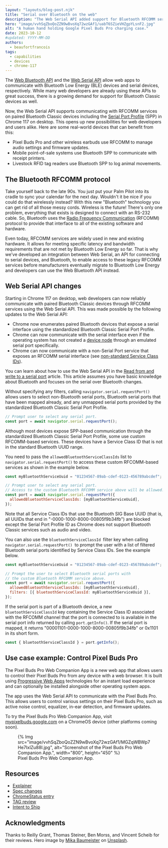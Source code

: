 ```yaml
---
layout: "layouts/blog-post.njk"
title: "Serial over Bluetooth on the web"
description: "The Web Serial API added support for Bluetooth RFCOMM services."
hero: "image/vvhSqZboQoZZN9wBvoXq72wzGAf1/uabT6SZieVHZgpYLsnF2.jpg"
alt: "A human hand holding Google Pixel Buds Pro charging case."
date: 2023-10-12
#updated: YYYY-MM-DD
authors:
  - beaufortfrancois
tags:
  - capabilities
  - devices
  - chrome-117
---
```


The [Web Bluetooth API](/articles/bluetooth/) and the [Web Serial API](/articles/serial/) allow web apps to communicate with Bluetooth Low Energy (BLE) devices and serial devices, respectively. While many web developers are already using these APIs to great success, there is a growing demand for support for Bluetooth Classic devices as well.

Now, the Web Serial API supports communicating with RFCOMM services on paired Bluetooth Classic devices including the [Serial Port Profile](https://www.bluetooth.com/specifications/specs/serial-port-profile-1-1/) (SPP) in Chrome 117 on desktop. This opens up new possibilities for web developers and users alike. Here are some real-world devices that can benefit from this:

- Pixel Buds Pro and other wireless earbuds use RFCOMM to manage audio settings and firmware updates.
- Mobile point-of-sale systems use Bluetooth SPP to communicate with receipt printers.
- Livestock RFID tag readers use Bluetooth SPP to log animal movements.

## The Bluetooth RFCOMM protocol

Take yourself back to the late 90s. You just put your Palm Pilot into its cradle to sync your calendar for the next day. Wouldn't it be nice if you could do that wirelessly instead? With this new "Bluetooth" technology you can get rid of all those messy cords. Wireless is the future! There's only one problem, everything that exists is designed to connect with an RS-232 cable. So, Bluetooth uses the [Radio Frequency Communication](https://www.bluetooth.com/specifications/specs/rfcomm-1-1/) (RFCOMM) protocol to provide that interface to all of the existing software and hardware.

Even today, RFCOMM services are widely used in new and existing hardware. It allows for meeting specific latency and bandwidth requirements that are not met by Bluetooth Low Energy so far. That is why we’ve developed an integration between Web Serial, an API for connecting to serial devices, and Bluetooth, to enable access to these legacy RFCOMM services before manufacturers eventually migrate to Bluetooth Low Energy and developers can use the Web Bluetooth API instead. 

## Web Serial API changes

Starting in Chrome 117 on desktop, web developers can now reliably communicate with paired Bluetooth Classic devices through RFCOMM services using the Web Serial API. This was made possible by the following updates to the Web Serial API:

- Chrome now enumerates paired Bluetooth devices that expose a serial interface using the standardized Bluetooth Classic Serial Port Profile.
- Chrome can now communicate with the serial interface even if the operating system has not created a [device node](https://en.wikipedia.org/wiki/Device_file) through an emulated serial port specifically.
- Chrome can now communicate with a non-Serial Port service that exposes an RFCOMM serial interface (see [non-standard Service Class IDs](https://github.com/WICG/serial/blob/main/EXPLAINER_BLUETOOTH.md#non-standard-service-class-ids)).

You can learn about how to use the Web Serial API in the [Read from and write to a serial port](/articles/serial/) article. This article assumes you have basic knowledge about Bluetooth and focuses on the serial over Bluetooth changes.

Without specifying any filters, calling `navigator.serial.requestPort()` allows users to select non-Bluetooth serial ports, Bluetooth serial ports that have been mapped already, and any unmapped serial ports provided by the standardized Bluetooth Classic Serial Port Profile.

```js
// Prompt user to select any serial port.
const port = await navigator.serial.requestPort();
```

Although most devices expose SPP-based communication through the standardized Bluetooth Classic Serial Port Profile, some use custom RFCOMM-based services. These devices have a Service Class ID that is not in the standard Bluetooth UUID range. 

You need to pass the `allowedBluetoothServiceClassIds` list to `navigator.serial.requestPort()` to access these custom RFCOMM-based services as shown in the example below.

```js
const myBluetoothServiceUuid = "01234567-89ab-cdef-0123-456789abcdef";

// Prompt user to select any serial port.
// Access to the custom Bluetooth RFCOMM service above will be allowed.
const port = await navigator.serial.requestPort({
  allowedBluetoothServiceClassIds: [myBluetoothServiceUuid],
});
```

Note that all Service Class IDs that use the Bluetooth SIG Base UUID (that is, all UUIDs that end in "-0000-1000-8000-00805f9b34fb") are blocked except the Serial Port Profile ID as Chrome does not support Bluetooth Classic services such as audio and video.

You can also use the `bluetoothServiceClassId `filter key when calling `navigator.serial.requestPort() `to prompt the user with a list of filtered Bluetooth serial ports identified by Service Class IDs. See the example below.

```js
const myBluetoothServiceUuid = "01234567-89ab-cdef-0123-456789abcdef";

// Prompt the user to select Bluetooth serial ports with
// the custom Bluetooth RFCOMM service above.
const port = await navigator.serial.requestPort({
  allowedBluetoothServiceClassIds: [myBluetoothServiceUuid],
  filters: [{ bluetoothServiceClassId: myBluetoothServiceUuid }],
});
```

If the serial port is part of a Bluetooth device, a new `bluetoothServiceClassId` key containing the Service Class ID associated with the RFCOMM channel that the port is connected to is available in the serial port info returned by calling `port.getInfo()`. If the serial port is mapped, it returns "00001101-0000-1000-8000-00805f9b34fb" or 0x1101 in its short form.

```js
const { bluetoothServiceClassId } = port.getInfo();
```

## Use case example: Control Pixel Buds Pro

The Pixel Buds Pro Web Companion App is a new web app that allows users to control their Pixel Buds Pro from any device with a web browser. It is built using [Progressive Web Apps](https://web.dev/progressive-web-apps/) technologies for an instant load experience and can optionally be installed alongside other operating system apps.

The app uses the Web Serial API to communicate with the Pixel Buds Pro. This allows users to control various settings on their Pixel Buds Pro, such as active noise control, equalizer, in-ear detection, and firmware updates.

To try the Pixel Buds Pro Web Companion App, visit [mypixelbuds.google.com](https://mypixelbuds.google.com) on a ChromeOS device (other platforms coming soon).

<figure>
  {% Img src="image/vvhSqZboQoZZN9wBvoXq72wzGAf1/MGZqWBWp7He7IxlZu88l.jpg", alt="Screenshot of the Pixel Buds Pro Web Companion App.", width="800", height="450" %}
  <figcaption>
    Pixel Buds Pro Web Companion App.
  </figcaption>
</figure>

## Resources

- [Explainer](https://github.com/WICG/serial/blob/main/EXPLAINER_BLUETOOTH.md)
- [Spec changes](https://github.com/WICG/serial/pull/189)
- [ChromeStatus entry](https://chromestatus.com/feature/5686596809523200)
- [TAG review](https://github.com/w3ctag/design-reviews/issues/854)
- [Intent to Ship](https://groups.google.com/a/chromium.org/g/blink-dev/c/P4YwDCcvdvs/m/CHbyTu_gAAAJ)

## Acknowledgments

Thanks to Reilly Grant, Thomas Steiner, Ben Morss, and Vincent Scheib for their reviews.
Hero image by [Mika Baumeister](https://unsplash.com/@mbaumi) on [Unsplash](https://unsplash.com/photos/QC87Pjb4hG4).
